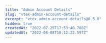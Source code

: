 ```yaml
---
title: "Admin Account Details"
slug: "vtex-admin-account-details"
excerpt: "vtex.admin-account-details@0.5.0"
hidden: true
createdAt: "2022-07-25T17:53:40.708Z"
updatedAt: "2022-08-08T18:12:22.597Z"
---
```

